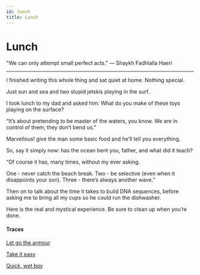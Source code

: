 ```yaml
---
id: lunch
title: Lunch
---
```


# Lunch

"We can only attempt small perfect acts." — Shaykh Fadhlalla Haeri

---

I finished writing this whole thing
and sat quiet at home.
Nothing special.

Just sun and sea
and two stupid jetskis
playing in the surf.

I took lunch to my dad
and asked him: What do you make
of these toys playing on the surface?

“It’s about pretending
to be master of the waters, you know.
We are in control of them;
they don’t bend us.”

Marvellous! 
give the man some basic food
and he’ll tell you everything.

So, say it simply now:
has the ocean bent you,
father, and what did it teach?

“Of course it has, many times,
without my ever asking.

One - never catch the beach break.
Two - be selective (even when it disappoints your son).
Three - there’s always another wave.”

Then on to talk about the time
it takes to build DNA sequences,
before asking me to bring all my cups
so he could run the dishwasher.

Here is the real and mystical
experience.
Be sure to clean up when you’re done.

#### Traces

[Let go the armour](https://www.youtube.com/watch?&v=Z0ZrkBCnfxw "Crazy Carrey")

[Take it easy](https://www.youtube.com/watch?v=BnDyghexlz4 "Father and Son")

[Quick, wet boy](https://www.youtube.com/watch?v=OYUFcxBq1y4 "Flightless Bird")